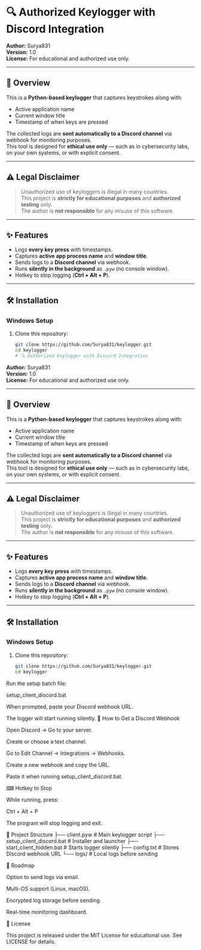 # 🔍 Authorized Keylogger with Discord Integration

**Author:** Surya831  
**Version:** 1.0  
**License:** For educational and authorized use only.

---

## 📌 Overview
This is a **Python-based keylogger** that captures keystrokes along with:
- Active application name
- Current window title
- Timestamp of when keys are pressed

The collected logs are **sent automatically to a Discord channel** via webhook for monitoring purposes.  
This tool is designed for **ethical use only** — such as in cybersecurity labs, on your own systems, or with explicit consent.

---

## ⚠ Legal Disclaimer
> Unauthorized use of keyloggers is illegal in many countries.  
> This project is **strictly for educational purposes** and **authorized testing** only.  
> The author is **not responsible** for any misuse of this software.

---

## ✨ Features
- Logs **every key press** with timestamps.
- Captures **active app process name** and **window title**.
- Sends logs to a **Discord channel** via webhook.
- Runs **silently in the background** as `.pyw` (no console window).
- Hotkey to stop logging (**Ctrl + Alt + P**).

---

## 🛠 Installation

### **Windows Setup**
1. Clone this repository:
   ```bash
   git clone https://github.com/Surya831/keylogger.git
   cd keylogger
   # 🔍 Authorized Keylogger with Discord Integration

**Author:** Surya831  
**Version:** 1.0  
**License:** For educational and authorized use only.

---

## 📌 Overview
This is a **Python-based keylogger** that captures keystrokes along with:
- Active application name
- Current window title
- Timestamp of when keys are pressed

The collected logs are **sent automatically to a Discord channel** via webhook for monitoring purposes.  
This tool is designed for **ethical use only** — such as in cybersecurity labs, on your own systems, or with explicit consent.

---

## ⚠ Legal Disclaimer
> Unauthorized use of keyloggers is illegal in many countries.  
> This project is **strictly for educational purposes** and **authorized testing** only.  
> The author is **not responsible** for any misuse of this software.

---

## ✨ Features
- Logs **every key press** with timestamps.
- Captures **active app process name** and **window title**.
- Sends logs to a **Discord channel** via webhook.
- Runs **silently in the background** as `.pyw` (no console window).
- Hotkey to stop logging (**Ctrl + Alt + P**).

---

## 🛠 Installation

### **Windows Setup**
1. Clone this repository:
   ```bash
   git clone https://github.com/Surya831/keylogger.git
   cd keylogger
Run the setup batch file:

setup_client_discord.bat


When prompted, paste your Discord webhook URL.

The logger will start running silently.
🎯 How to Get a Discord Webhook

Open Discord → Go to your server.

Create or choose a text channel.

Go to Edit Channel → Integrations → Webhooks.

Create a new webhook and copy the URL.

Paste it when running setup_client_discord.bat.

⌨ Hotkey to Stop

While running, press:

Ctrl + Alt + P


The program will stop logging and exit.

📂 Project Structure
├── client.pyw                # Main keylogger script
├── setup_client_discord.bat  # Installer and launcher
├── start_client_hidden.bat   # Starts logger silently
├── config.txt                # Stores Discord webhook URL
└── logs/                     # Local logs before sending

🚀 Roadmap

 Option to send logs via email.

 Multi-OS support (Linux, macOS).

 Encrypted log storage before sending.

 Real-time monitoring dashboard.

📜 License

This project is released under the MIT License for educational use.
See LICENSE for details.
